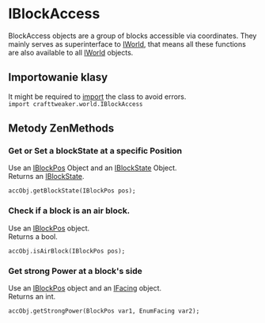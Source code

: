 # IBlockAccess

BlockAccess objects are a group of blocks accessible via coordinates. They mainly serves as superinterface to [IWorld](/Vanilla/World/IWorld/), that means all these functions are also available to all [IWorld](/Vanilla/World/IWorld/) objects.

## Importowanie klasy

It might be required to [import](/AdvancedFunctions/Import/) the class to avoid errors.  
`import crafttweaker.world.IBlockAccess`

## Metody ZenMethods

### Get or Set a blockState at a specific Position

Use an [IBlockPos](/Vanilla/World/IBlockPos/) Object and an [IBlockState](/Vanilla/Blocks/IBlockState/) Object.  
Returns an [IBlockState](/Vanilla/Blocks/IBlockState/).

```zenscript
accObj.getBlockState(IBlockPos pos);
```

### Check if a block is an air block.

Use an [IBlockPos](/Vanilla/World/IBlockPos/) object.  
Returns a bool.

```zenscript
accObj.isAirBlock(IBlockPos pos);
```

### Get strong Power at a block's side

Use an [IBlockPos](/Vanilla/World/IBlockPos/) object and an [IFacing](/Vanilla/World/IFacing/) object.  
Returns an int.

```zenscript
accObj.getStrongPower(BlockPos var1, EnumFacing var2);
```